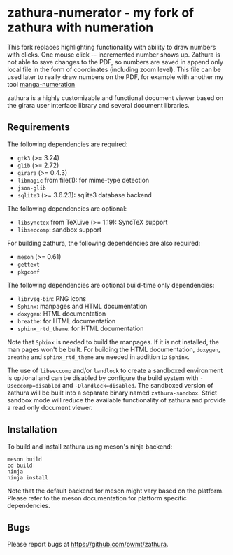 zathura-numerator - my fork of zathura with numeration
===========================

This fork replaces highlighting functionality with ability to draw numbers with clicks. 
One mouse click -- incremented number shows up.
Zathura is not able to save changes to the PDF, so numbers are saved in append only local file in the form of coordinates (including zoom level).
This file can be used later to really draw numbers on the PDF, for example with another my tool [manga-numeration](https://gitlab.com/utzuro/manga-numeration)

zathura is a highly customizable and functional document viewer based on the
girara user interface library and several document libraries.

Requirements
------------

The following dependencies are required:

* `gtk3` (>= 3.24)
* `glib` (>= 2.72)
* `girara` (>= 0.4.3)
* `libmagic` from file(1): for mime-type detection
* `json-glib`
* `sqlite3` (>= 3.6.23): sqlite3 database backend

The following dependencies are optional:
* `libsynctex` from TeXLive (>= 1.19): SyncTeX support
* `libseccomp`: sandbox support

For building zathura, the following dependencies are also required:

* `meson` (>= 0.61)
* `gettext`
* `pkgconf`

The following dependencies are optional build-time only dependencies:

* `librvsg-bin`: PNG icons
* `Sphinx`: manpages and HTML documentation
* `doxygen`: HTML documentation
* `breathe`: for HTML documentation
* `sphinx_rtd_theme`: for HTML documentation

Note that `Sphinx` is needed to build the manpages. If it is not installed, the
man pages won't be built. For building the HTML documentation, `doxygen`,
`breathe` and `sphinx_rtd_theme` are needed in addition to `Sphinx`.

The use of `libseccomp` and/or `landlock` to create a sandboxed environment is
optional and can be disabled by configure the build system with
`-Dseccomp=disabled` and `-Dlandlock=disabled`. The sandboxed version of zathura
will be built into a separate binary named `zathura-sandbox`.  Strict sandbox
mode will reduce the available functionality of zathura and provide a read only
document viewer.

Installation
------------

To build and install zathura using meson's ninja backend:

    meson build
    cd build
    ninja
    ninja install

Note that the default backend for meson might vary based on the platform. Please
refer to the meson documentation for platform specific dependencies.

Bugs
----

Please report bugs at https://github.com/pwmt/zathura.
